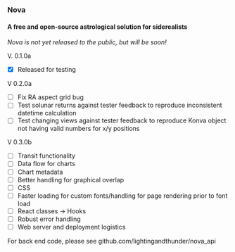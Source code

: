 ### Nova
#### A free and open-source astrological solution for siderealists

_Nova is not yet released to the public, but will be soon!_

V. 0.1.0a 
- [x] Released for testing

V 0.2.0a
- [ ] Fix RA aspect grid bug
- [ ] Test solunar returns against tester feedback to reproduce inconsistent datetime calculation
- [ ] Test changing views against tester feedback to reproduce Konva object not having valid numbers for x/y positions

V 0.3.0b
- [ ] Transit functionality
- [ ] Data flow for charts
- [ ] Chart metadata
- [ ] Better handling for graphical overlap
- [ ] CSS 
- [ ] Faster loading for custom fonts/handling for page rendering prior to font load
- [ ] React classes -> Hooks
- [ ] Robust error handling
- [ ] Web server and deployment logistics

For back end code, please see github.com/lightingandthunder/nova_api
